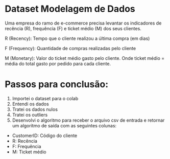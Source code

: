 # Dataset Modelagem de Dados

Uma empresa do ramo de e-commerce precisa levantar os indicadores de recência (R), frequência (F) e ticket médio (M) dos seus clientes.

R (Recency): Tempo que o cliente realizou a última compra (em dias)

F (Frequency): Quantidade de compras realizadas pelo cliente

M (Monetary): Valor do ticket médio gasto pelo cliente. Onde ticket médio = média do total gasto por pedido para cada cliente.

# Passos para conclusão:

1. Importei o dataset para o colab
2. Entendi os dados
3. Tratei os dados nulos
4. Tratei os outliers
5. Desenvolvi o algoritmo para receber o arquivo csv de entrada e retornar um
algoritmo de saída com as seguintes colunas:
* CustomerID: Código do cliente
* R: Recência
* F: Frequência
* M: Ticket médio
